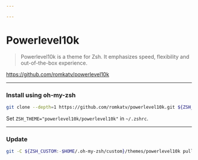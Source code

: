 ```yaml
---

---
```


# Powerlevel10k

> Powerlevel10k is a theme for Zsh. It emphasizes speed, flexibility and out-of-the-box experience.

https://github.com/romkatv/powerlevel10k

---
### Install using oh-my-zsh

```zsh
git clone --depth=1 https://github.com/romkatv/powerlevel10k.git ${ZSH_CUSTOM:-$HOME/.oh-my-zsh/custom}/themes/powerlevel10k
```
Set `ZSH_THEME="powerlevel10k/powerlevel10k"` in `~/.zshrc`.

---
### Update
```zsh
git -C ${ZSH_CUSTOM:-$HOME/.oh-my-zsh/custom}/themes/powerlevel10k pull
```
